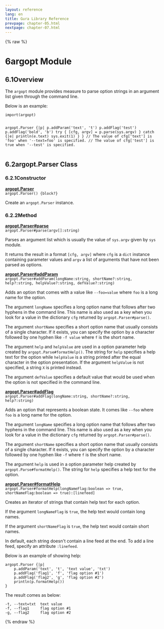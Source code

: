 ```yaml
---
layout: reference
lang: en
title: Gura Library Reference
prevpage: chapter-05.html
nextpage: chapter-07.html
---
```

{% raw %}
<h1><span class="caption-index-1">6</span>argopt Module</h1>
<h2><span class="caption-index-2">6.1</span><a name="anchor-6-1"></a>Overview</h2>
<p>
The <code class="highlighter-rouge">argopt</code> module provides measure to parse option strings in an argument list given through the command line.
</p>
<p>
Below is an example:
</p>
<pre class="highlight"><code>import(argopt)

argopt.Parser {|p|
    p.addParam('text', 't')
    p.addFlag('test')
    p.addFlag('bold', 'b')
    try {
        [cfg, argv] = p.parse(sys.argv)
    } catch {|e|
        println(e.text)
        sys.exit(1)
    }
}
// The value of cfg['text'] is 'foo' when '--text=foo' is specified.
// The value of cfg['test'] is true when '--test' is specified.
</code></pre>
<h2><span class="caption-index-2">6.2</span><a name="anchor-6-2"></a>argopt.Parser Class</h2>
<h3><span class="caption-index-3">6.2.1</span><a name="anchor-6-2-1"></a>Constructor</h3>
<p>
<div><strong style="text-decoration:underline">argopt.Parser</strong></div>
<div style="margin-bottom:1em"><code>argopt.Parser() {block?}</code></div>
Create an <code class="highlighter-rouge">argopt.Parser</code> instance.
</p>
<h3><span class="caption-index-3">6.2.2</span><a name="anchor-6-2-2"></a>Method</h3>
<p>
<div><strong style="text-decoration:underline">argopt.Parser#parse</strong></div>
<div style="margin-bottom:1em"><code>argopt.Parser#parse(argv[]:string)</code></div>
Parses an argument list which is usually the value of <code class="highlighter-rouge">sys.argv</code> given by <code class="highlighter-rouge">sys</code> module.
</p>
<p>
It returns the result in a format <code class="highlighter-rouge">[cfg, argv]</code> where <code class="highlighter-rouge">cfg</code> is a <code class="highlighter-rouge">dict</code> instance containing parameter values and <code class="highlighter-rouge">argv</code> a list of arguments that have not been parsed as options.
</p>
<p>
<div><strong style="text-decoration:underline">argopt.Parser#addParam</strong></div>
<div style="margin-bottom:1em"><code>argopt.Parser#addParam(longName:string, shortName?:string, help?:string, helpValue?:string, defValue?:string)</code></div>
Adds an option that comes with a value like <code class="highlighter-rouge">--foo=value</code> where <code class="highlighter-rouge">foo</code> is a long name for the option.
</p>
<p>
The argument <code class="highlighter-rouge">longName</code> specifies a long option name that follows after two hyphens in the command line. This name is also used as a key when you look for a value in the dictionary <code class="highlighter-rouge">cfg</code> returned by <code class="highlighter-rouge">argopt.Parser#parse()</code>.
</p>
<p>
The argument <code class="highlighter-rouge">shortName</code> specifies a short option name that usually consists of a single character. If it exists, you can specify the option by a character followed by one hyphen like <code class="highlighter-rouge">-f value</code> where <code class="highlighter-rouge">f</code> is the short name.
</p>
<p>
The argument <code class="highlighter-rouge">help</code> and <code class="highlighter-rouge">helpValue</code> are used in a option parameter help created by <code class="highlighter-rouge">argopt.Parse#formatHelp()</code>. The string for <code class="highlighter-rouge">help</code> specifies a help text for the option while <code class="highlighter-rouge">helpValue</code> is a string printed after the equal character in the option presentation. If the argument <code class="highlighter-rouge">helpValue</code> is not specified, a string <code class="highlighter-rouge">X</code> is printed instead.
</p>
<p>
The argument <code class="highlighter-rouge">defValue</code> specifies a default value that would be used when the option is not specified in the command line.
</p>
<p>
<div><strong style="text-decoration:underline">argopt.Parser#addFlag</strong></div>
<div style="margin-bottom:1em"><code>argopt.Parser#addFlag(longName:string, shortName?:string, help?:string)</code></div>
Adds an option that represents a boolean state. It comes like <code class="highlighter-rouge">--foo</code> where <code class="highlighter-rouge">foo</code> is a long name for the option.
</p>
<p>
The argument <code class="highlighter-rouge">longName</code> specifies a long option name that follows after two hyphens in the command line. This name is also used as a key when you look for a value in the dictionary <code class="highlighter-rouge">cfg</code> returned by <code class="highlighter-rouge">argopt.Parser#parse()</code>.
</p>
<p>
The argument <code class="highlighter-rouge">shortName</code> specifies a short option name that usually consists of a single character. If it exists, you can specify the option by a character followed by one hyphen like <code class="highlighter-rouge">-f</code> where <code class="highlighter-rouge">f</code> is the short name.
</p>
<p>
The argument <code class="highlighter-rouge">help</code> is used in a option parameter help created by <code class="highlighter-rouge">argopt.Parse#formatHelp()</code>. The string for <code class="highlighter-rouge">help</code> specifies a help text for the option.
</p>
<p>
<div><strong style="text-decoration:underline">argopt.Parser#formatHelp</strong></div>
<div style="margin-bottom:1em"><code>argopt.Parser#formatHelp(longNameFlag:boolean =&gt; true, shortNameFlag:boolean =&gt; true):[linefeed]</code></div>
Creates an iterator of strings that contain help text for each option.
</p>
<p>
If the argument <code class="highlighter-rouge">longNameFlag</code> is <code class="highlighter-rouge">true</code>, the help text would contain long names.
</p>
<p>
If the argument <code class="highlighter-rouge">shortNameFlag</code> is <code class="highlighter-rouge">true</code>, the help text would contain short names.
</p>
<p>
In default, each string doesn't contain a line feed at the end. To add a line feed, specify an attribute <code class="highlighter-rouge">:linefeed</code>.
</p>
<p>
Below is an example of showing help:
</p>
<pre class="highlight"><code>argopt.Parser {|p|
    p.addParam('text', 't', 'text value', 'txt')
    p.addFlag('flag1', 'f', 'flag option #1')
    p.addFlag('flag2', 'g', 'flag option #2')
    println(p.formatHelp())
}
</code></pre>
<p>
The result comes as below:
</p>
<pre class="highlight"><code>-t, --text=txt  text value
-f, --flag1     flag option #1
-g, --flag2     flag option #2
</code></pre>
<p />

{% endraw %}
